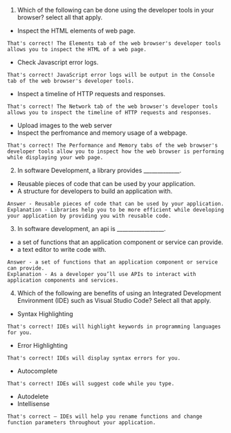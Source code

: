 1. Which of the following can be done using the developer tools in your browser? select all that apply.
- Inspect the HTML elements of web page.
```
That's correct! The Elements tab of the web browser's developer tools allows you to inspect the HTML of a web page.
```
- Check Javascript error logs.
```
That's correct! JavaScript error logs will be output in the Console tab of the web browser's developer tools.
```
- Inspect a timeline of HTTP requests and responses.
```
That's correct! The Network tab of the web browser's developer tools allows you to inspect the timeline of HTTP requests and responses.
```
- Upload images to the web server
- Inspect the perfromance and memory usage of a webpage.
```
That's correct! The Performance and Memory tabs of the web browser's developer tools allow you to inspect how the web browser is performing while displaying your web page.
```

2. In software Development, a library provides _____________.
- Reusable pieces of code that can be used by your application.
- A structure for developers to build an application with.
```
Answer - Reusable pieces of code that can be used by your application.
Explanation - Libraries help you to be more efficient while developing your application by providing you with reusable code.
```

3. In software development, an api is _________________.
- a set of functions that an application component or service can provide.
- a text editor to write code with.
```
Answer - a set of functions that an application component or service can provide.
Explanation - As a developer you’ll use APIs to interact with application components and services.
```

4. Which of the following are benefits of using an Integrated Development Environment (IDE) such as Visual Studio Code? Select all that apply.
- Syntax Highlighting
```
That's correct! IDEs will highlight keywords in programming languages for you.
```
- Error Highlighting
```
That's correct! IDEs will display syntax errors for you.
```
- Autocomplete
```
That's correct! IDEs will suggest code while you type.
```
- Autodelete
- Intellisense
```
That's correct – IDEs will help you rename functions and change function parameters throughout your application.
```